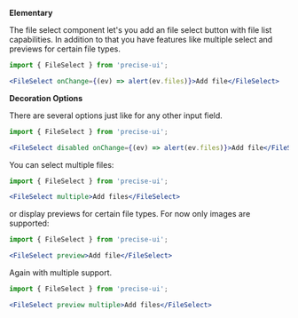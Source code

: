 **Elementary**

The file select component let's you add an file select button with file list capabilities. In addition to that you have features like multiple select and previews for certain file types.

```jsx
import { FileSelect } from 'precise-ui';

<FileSelect onChange={(ev) => alert(ev.files)}>Add file</FileSelect>
```

**Decoration Options**

There are several options just like for any other input field.

```jsx
import { FileSelect } from 'precise-ui';

<FileSelect disabled onChange={(ev) => alert(ev.files)}>Add file</FileSelect>
```

You can select multiple files:

```jsx
import { FileSelect } from 'precise-ui';

<FileSelect multiple>Add files</FileSelect>
```

or display previews for certain file types. For now only images are supported:

```jsx
import { FileSelect } from 'precise-ui';

<FileSelect preview>Add file</FileSelect>
```

Again with multiple support.

```jsx
import { FileSelect } from 'precise-ui';

<FileSelect preview multiple>Add files</FileSelect>
```
